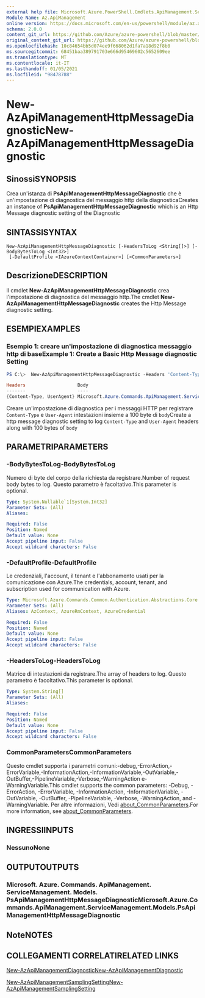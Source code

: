 ```yaml
---
external help file: Microsoft.Azure.PowerShell.Cmdlets.ApiManagement.ServiceManagement.dll-Help.xml
Module Name: Az.ApiManagement
online version: https://docs.microsoft.com/en-us/powershell/module/az.apimanagement/new-azapimanagementhttpmessagediagnostic
schema: 2.0.0
content_git_url: https://github.com/Azure/azure-powershell/blob/master/src/ApiManagement/ApiManagement/help/New-AzApiManagementHttpMessageDiagnostic.md
original_content_git_url: https://github.com/Azure/azure-powershell/blob/master/src/ApiManagement/ApiManagement/help/New-AzApiManagementHttpMessageDiagnostic.md
ms.openlocfilehash: 10c84654bb5d074ee9f668062d1fa7a18d92f8b0
ms.sourcegitcommit: 68451baa389791703e666d95469602c5652609ee
ms.translationtype: MT
ms.contentlocale: it-IT
ms.lasthandoff: 01/05/2021
ms.locfileid: "98478788"
---
```

# <span data-ttu-id="a9a19-101">New-AzApiManagementHttpMessageDiagnostic</span><span class="sxs-lookup"><span data-stu-id="a9a19-101">New-AzApiManagementHttpMessageDiagnostic</span></span>

## <span data-ttu-id="a9a19-102">Sinossi</span><span class="sxs-lookup"><span data-stu-id="a9a19-102">SYNOPSIS</span></span>
<span data-ttu-id="a9a19-103">Crea un'istanza di **PsApiManagementHttpMessageDiagnostic** che è un'impostazione di diagnostica del messaggio http della diagnostica</span><span class="sxs-lookup"><span data-stu-id="a9a19-103">Creates an instance of **PsApiManagementHttpMessageDiagnostic** which is an Http Message diagnostic setting of the Diagnostic</span></span>

## <span data-ttu-id="a9a19-104">SINTASSI</span><span class="sxs-lookup"><span data-stu-id="a9a19-104">SYNTAX</span></span>

```
New-AzApiManagementHttpMessageDiagnostic [-HeadersToLog <String[]>] [-BodyBytesToLog <Int32>]
 [-DefaultProfile <IAzureContextContainer>] [<CommonParameters>]
```

## <span data-ttu-id="a9a19-105">Descrizione</span><span class="sxs-lookup"><span data-stu-id="a9a19-105">DESCRIPTION</span></span>
<span data-ttu-id="a9a19-106">Il cmdlet **New-AzApiManagementHttpMessageDiagnostic** crea l'impostazione di diagnostica del messaggio http.</span><span class="sxs-lookup"><span data-stu-id="a9a19-106">The cmdlet **New-AzApiManagementHttpMessageDiagnostic** creates the Http Message diagnostic setting.</span></span>

## <span data-ttu-id="a9a19-107">ESEMPI</span><span class="sxs-lookup"><span data-stu-id="a9a19-107">EXAMPLES</span></span>

### <span data-ttu-id="a9a19-108">Esempio 1: creare un'impostazione di diagnostica messaggio http di base</span><span class="sxs-lookup"><span data-stu-id="a9a19-108">Example 1: Create a Basic Http Message diagnostic Setting</span></span>
```powershell
PS C:\>  New-AzApiManagementHttpMessageDiagnostic -Headers 'Content-Type', 'UserAgent' -BodyBytes 100

Headers                   Body
-------                   ----
{Content-Type, UserAgent} Microsoft.Azure.Commands.ApiManagement.ServiceManagement.Models.PsApiManagementBodyDiagnosticSetting
```

<span data-ttu-id="a9a19-109">Creare un'impostazione di diagnostica per i messaggi HTTP per registrare `Content-Type` e `User-Agent` intestazioni insieme a 100 byte di `body`</span><span class="sxs-lookup"><span data-stu-id="a9a19-109">Create a http message diagnostic setting to log `Content-Type` and `User-Agent` headers along with 100 bytes of `body`</span></span>

## <span data-ttu-id="a9a19-110">PARAMETRI</span><span class="sxs-lookup"><span data-stu-id="a9a19-110">PARAMETERS</span></span>

### <span data-ttu-id="a9a19-111">-BodyBytesToLog</span><span class="sxs-lookup"><span data-stu-id="a9a19-111">-BodyBytesToLog</span></span>
<span data-ttu-id="a9a19-112">Numero di byte del corpo della richiesta da registrare.</span><span class="sxs-lookup"><span data-stu-id="a9a19-112">Number of request body bytes to log.</span></span> <span data-ttu-id="a9a19-113">Questo parametro è facoltativo.</span><span class="sxs-lookup"><span data-stu-id="a9a19-113">This parameter is optional.</span></span>

```yaml
Type: System.Nullable`1[System.Int32]
Parameter Sets: (All)
Aliases:

Required: False
Position: Named
Default value: None
Accept pipeline input: False
Accept wildcard characters: False
```

### <span data-ttu-id="a9a19-114">-DefaultProfile</span><span class="sxs-lookup"><span data-stu-id="a9a19-114">-DefaultProfile</span></span>
<span data-ttu-id="a9a19-115">Le credenziali, l'account, il tenant e l'abbonamento usati per la comunicazione con Azure.</span><span class="sxs-lookup"><span data-stu-id="a9a19-115">The credentials, account, tenant, and subscription used for communication with Azure.</span></span>

```yaml
Type: Microsoft.Azure.Commands.Common.Authentication.Abstractions.Core.IAzureContextContainer
Parameter Sets: (All)
Aliases: AzContext, AzureRmContext, AzureCredential

Required: False
Position: Named
Default value: None
Accept pipeline input: False
Accept wildcard characters: False
```

### <span data-ttu-id="a9a19-116">-HeadersToLog</span><span class="sxs-lookup"><span data-stu-id="a9a19-116">-HeadersToLog</span></span>
<span data-ttu-id="a9a19-117">Matrice di intestazioni da registrare.</span><span class="sxs-lookup"><span data-stu-id="a9a19-117">The array of headers to log.</span></span> <span data-ttu-id="a9a19-118">Questo parametro è facoltativo.</span><span class="sxs-lookup"><span data-stu-id="a9a19-118">This parameter is optional.</span></span>

```yaml
Type: System.String[]
Parameter Sets: (All)
Aliases:

Required: False
Position: Named
Default value: None
Accept pipeline input: False
Accept wildcard characters: False
```

### <span data-ttu-id="a9a19-119">CommonParameters</span><span class="sxs-lookup"><span data-stu-id="a9a19-119">CommonParameters</span></span>
<span data-ttu-id="a9a19-120">Questo cmdlet supporta i parametri comuni:-debug,-ErrorAction,-ErrorVariable,-InformationAction,-InformationVariable,-OutVariable,-OutBuffer,-PipelineVariable,-Verbose,-WarningAction e-WarningVariable.</span><span class="sxs-lookup"><span data-stu-id="a9a19-120">This cmdlet supports the common parameters: -Debug, -ErrorAction, -ErrorVariable, -InformationAction, -InformationVariable, -OutVariable, -OutBuffer, -PipelineVariable, -Verbose, -WarningAction, and -WarningVariable.</span></span> <span data-ttu-id="a9a19-121">Per altre informazioni, Vedi [about_CommonParameters](http://go.microsoft.com/fwlink/?LinkID=113216).</span><span class="sxs-lookup"><span data-stu-id="a9a19-121">For more information, see [about_CommonParameters](http://go.microsoft.com/fwlink/?LinkID=113216).</span></span>

## <span data-ttu-id="a9a19-122">INGRESSI</span><span class="sxs-lookup"><span data-stu-id="a9a19-122">INPUTS</span></span>

### <span data-ttu-id="a9a19-123">Nessuno</span><span class="sxs-lookup"><span data-stu-id="a9a19-123">None</span></span>

## <span data-ttu-id="a9a19-124">OUTPUT</span><span class="sxs-lookup"><span data-stu-id="a9a19-124">OUTPUTS</span></span>

### <span data-ttu-id="a9a19-125">Microsoft. Azure. Commands. ApiManagement. ServiceManagement. Models. PsApiManagementHttpMessageDiagnostic</span><span class="sxs-lookup"><span data-stu-id="a9a19-125">Microsoft.Azure.Commands.ApiManagement.ServiceManagement.Models.PsApiManagementHttpMessageDiagnostic</span></span>

## <span data-ttu-id="a9a19-126">Note</span><span class="sxs-lookup"><span data-stu-id="a9a19-126">NOTES</span></span>

## <span data-ttu-id="a9a19-127">COLLEGAMENTI CORRELATI</span><span class="sxs-lookup"><span data-stu-id="a9a19-127">RELATED LINKS</span></span>

[<span data-ttu-id="a9a19-128">New-AzApiManagementDiagnostic</span><span class="sxs-lookup"><span data-stu-id="a9a19-128">New-AzApiManagementDiagnostic</span></span>](./New-AzApiManagementDiagnostic.md)

[<span data-ttu-id="a9a19-129">New-AzApiManagementSamplingSetting</span><span class="sxs-lookup"><span data-stu-id="a9a19-129">New-AzApiManagementSamplingSetting</span></span>](./New-AzApiManagementHttpMessageDiagnostic.md)